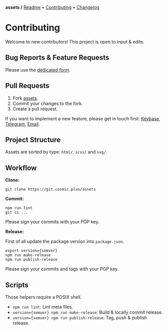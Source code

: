 **assets /**
[Readme](https://cosmic.plus/#view:assets)
• [Contributing](https://cosmic.plus/#view:assets/CONTRIBUTING)
• [Changelog](https://cosmic.plus/#view:assets/CHANGELOG)

# Contributing

Welcome to new contributors! This project is open to input & edits.

## Bug Reports & Feature Requests

Please use the [dedicated form](https://github.com/cosmic-plus/assets/issues/new/choose).

## Pull Requests

1. Fork [assets](https://github.com/cosmic-plus/assets).
2. Commit your changes to the fork.
3. Create a pull request.

If you want to implement a new feature, please get in touch first:
[Keybase](https://keybase.io/team/cosmic_plus),
[Telegram](https://t.me/cosmic_plus), [Email](mailto:mister.ticot@cosmic.plus).

## Project Structure

Assets are sorted by type: `html/`, `scss/` and `svg/`.

## Workflow

**Clone:**

```
git clone https://git.cosmic.plus/assets
```

**Commit:**

```
npm run lint
git ci ...
```

Please sign your commits with your PGP key.

**Release:**

First of all update the package version into `package.json`.

```
export version={semver}
npm run make-release
npm run publish-release
```

Please sign your commits and tags with your PGP key.

## Scripts

Those helpers require a POSIX shell.

- `npm run lint`: Lint meta files.
- `version={semver} npm run make-release`: Build & locally commit release.
- `version={semver} npm run publish-release`: Tag, push & publish release.
